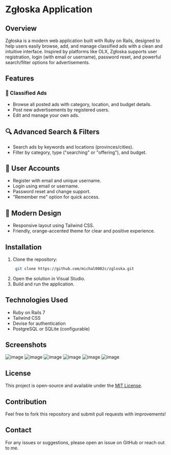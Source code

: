 # Zgłoska Application
## Overview
Zgłoska is a modern web application built with Ruby on Rails, designed to help users easily browse, add, and manage classified ads with a clean and intuitive interface. Inspired by platforms like OLX, Zgłoska supports user registration, login (with email or username), password reset, and powerful search/filter options for advertisements.

## Features

### 📣 Classified Ads
- Browse all posted ads with category, location, and budget details.
- Post new advertisements by registered users.
- Edit and manage your own ads.

## 🔍 Advanced Search & Filters
- Search ads by keywords and locations (provinces/cities).
- Filter by category, type ("searching" or "offering"), and budget.
## 👤 User Accounts
- Register with email and unique username.
- Login using email or username.
- Password reset and change support.
- "Remember me" option for quick access.
 
## 🧡 Modern Design
- Responsive layout using Tailwind CSS.
- Friendly, orange-accented theme for clear and positive experience.

## Installation
1. Clone the repository:
   ```sh
    git clone https://github.com/michal0002c/zgloska.git
   ```
2. Open the solution in Visual Studio.
3. Build and run the application.

## Technologies Used
- Ruby on Rails 7
- Tailwind CSS
- Devise for authentication
- PostgreSQL or SQLite (configurable)


## Screenshots
![image](https://github.com/user-attachments/assets/60a9c245-c9c2-4693-9b86-0bd864cc12cc)
![image](https://github.com/user-attachments/assets/a6cd19c2-09a0-4e8c-a519-c91a6eb53276)
![image](https://github.com/user-attachments/assets/d33d01c4-8f74-4680-9d5e-cf0f120c8a96)
![image](https://github.com/user-attachments/assets/811c366c-3549-4083-8047-de1a79f1e5e7)
![image](https://github.com/user-attachments/assets/da4507ba-ba2e-4d6e-ade7-392c754f0a11)
![image](https://github.com/user-attachments/assets/c3fb07ca-7779-4162-aa65-9660188c0470)



## License
This project is open-source and available under the [MIT License](LICENSE).

## Contribution
Feel free to fork this repository and submit pull requests with improvements!

## Contact
For any issues or suggestions, please open an issue on GitHub or reach out to me.

